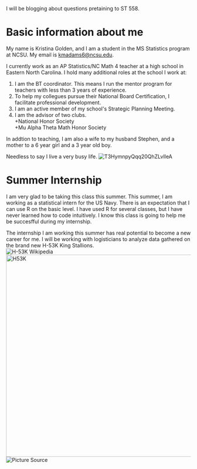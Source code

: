 I will be blogging about questions pretaining to ST 558. 

# Basic information about me 
My name is Kristina Golden, and I am a student in the MS Statistics program at NCSU. My email is kmadams6@ncsu.edu.

I currently work as an AP Statistics/NC Math 4 teacher at a high school in Eastern North Carolina. I hold many additional roles at the school I work at:  
1. I am the BT coordinator. This means I run the mentor program for teachers with less than 3 years of experience.
2. To help my collegues pursue their National Board Certification, I facilitate professional development.
3. I am an active member of my school's Strategic Planning Meeting.
4. I am the advisor of two clubs.  
    +National Honor Society  
    +Mu Alpha Theta Math Honor Society

In addtion to teaching, I am also a wife to my husband Stephen, and a mother to a 6 year girl and a 3 year old boy.

Needless to say I live a very busy life.
![T3HymnpyQqq20QhZLvIleA](https://github.com/kgolden4514/kgolden4514.github.io/assets/134096245/06a58fd8-3b7f-4b12-9645-cf21d430efb9)

# Summer Internship  
I am very glad to be taking this class this summer. This summer, I am working as a statistical intern for the US Navy. There is an expectation that I can use R on the basic level. I have used R for several classes, but I have never learned how to code intuitively. I know this class is going to help me be succesfful during my internship. 

The internship I am working this summer has real potential to become a new career for me. I will be working with logisticians to analyze data gathered on the brand new H-53K King Stallions.  
![H-53K Wikipedia](https://en.wikipedia.org/wiki/Sikorsky_CH-53K_King_Stallion)  
<img width="550" alt="H53K" src="https://github.com/kgolden4514/kgolden4514.github.io/assets/134096245/7f12f093-4814-4ee8-9ad8-2e7fea886805">
![Picture Source](https://www.navy.mil/Press-Office/News-Stories/Article/3179880/collaboration-enhances-successful-ch-53k-flight-control-system/)
